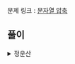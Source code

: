문제 링크 : [문자열 압축](https://programmers.co.kr/learn/courses/30/lessons/60057)

## 풀이

<details>
<summary>정운산</summary>
<div markdown=“1”>

```python
def solution(s):
    if len(s) == 1:
        return 1
    answer = [] 
    w = ""
    for i in range(1, len(s)): 
        count = 1
        word = s[:i] #문자열 길이 나누기
        for j in range(i, len(s), i): #i부터 시작해서 i만큼
            if s[j:j+i] == word:
                count += 1
            else:
                if count == 1:
                    count = ""
                w += str(count)+word
                word = s[j:j+i]
                count = 1  
            
        if count == 1:
            count = ""
        w += str(count)+word
        answer.append(len(w))
        w = ""
    return min(answer)  
```
  
</div>
</details>

